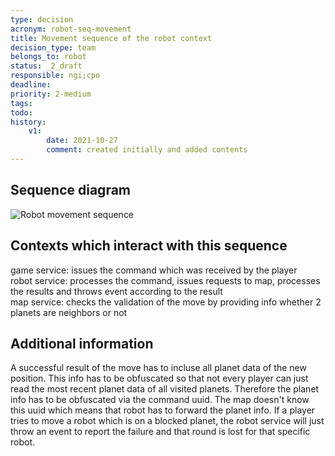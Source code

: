 ```yaml
---
type: decision
acronym: robot-seq-movement
title: Movement sequence of the robot context
decision_type: team
belongs_to: robot
status: _2_draft
responsible: ngi;cpo
deadline: 
priority: 2-medium
tags: 
todo: 
history:
    v1:
        date: 2021-10-27
        comment: created initially and added contents
---
```


## Sequence diagram

![Robot movement sequence]()

## Contexts which interact with this sequence

game service: issues the command which was received by the player  
robot service: processes the command, issues requests to map, processes the results and throws event according to the result  
map service: checks the validation of the move by providing info whether 2 planets are neighbors or not

## Additional information

A successful result of the move has to incluse all planet data of the new position. This info has to be obfuscated so that not every player can just read the most recent planet data of all visited planets. Therefore the planet info has to be obfuscated via the command uuid. The map doesn't know this uuid which means that robot has to forward the planet info.
If a player tries to move a robot which is on a blocked planet, the robot service will just throw an event to report the failure and that round is lost for that specific robot.